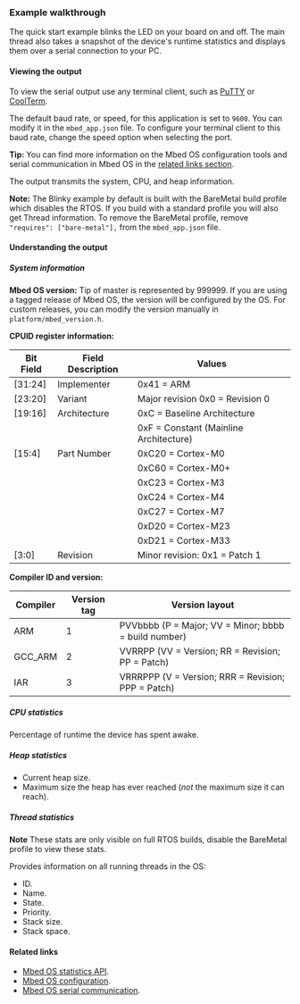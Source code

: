 ### Example walkthrough

The quick start example blinks the LED on your board on and off. The main thread also takes a snapshot of the device's runtime statistics and displays them over a serial connection to your PC.

#### Viewing the output

To view the serial output use any terminal client, such as [PuTTY](http://www.putty.org/) or [CoolTerm](http://freeware.the-meiers.org/).

The default baud rate, or speed, for this application is set to `9600`. You can modify it in the `mbed_app.json` file. To configure your terminal client to this baud rate, change the speed option when selecting the port.

<span class="tips">**Tip:** You can find more information on the Mbed OS configuration tools and serial communication in Mbed OS in the [related links section](#related-links).</span>

The output transmits the system, CPU, and heap information. 

<span class="notes">**Note:** The Blinky example by default is built with the BareMetal build profile which disables the RTOS. If you build with a standard profile you will also get Thread information. To remove the BareMetal profile, remove `"requires": ["bare-metal"],` from the `mbed_app.json` file.</span>

#### Understanding the output

##### System information

**Mbed OS version:** Tip of master is represented by 999999. If you are using a tagged release of Mbed OS, the version will be configured by the OS. For custom releases, you can modify the version manually in `platform/mbed_version.h`.

**CPUID register information:**

| Bit Field | Field Description | Values |
| --------- | ----------------- | ------ |
|[31:24]    | Implementer       | 0x41 = ARM |
|[23:20]    | Variant           | Major revision 0x0  =  Revision 0 |
|[19:16]    | Architecture      | 0xC  = Baseline Architecture |
|           |                   | 0xF  = Constant (Mainline Architecture) |
|[15:4]     | Part Number       | 0xC20 =  Cortex-M0 |
|           |                   | 0xC60 = Cortex-M0+ |
|           |                   | 0xC23 = Cortex-M3  |
|           |                   | 0xC24 = Cortex-M4  |
|           |                   | 0xC27 = Cortex-M7  |
|           |                   | 0xD20 = Cortex-M23 |
|           |                   | 0xD21 = Cortex-M33 |
|[3:0]      | Revision          | Minor revision: 0x1 = Patch 1 |

**Compiler ID and version:**

| Compiler | Version tag | Version layout |
| -------- | ----------- | -------------- |
| ARM      | 1           | PVVbbbb (P = Major; VV = Minor; bbbb = build number) |
| GCC_ARM  | 2           | VVRRPP  (VV = Version; RR = Revision; PP = Patch)    |
| IAR      | 3           | VRRRPPP (V = Version; RRR = Revision; PPP = Patch)   |


##### CPU statistics

Percentage of runtime the device has spent awake.

##### Heap statistics

- Current heap size.
- Maximum size the heap has ever reached (*not* the maximum size it can reach).

##### Thread statistics

**Note** These stats are only visible on full RTOS builds, disable the BareMetal profile to view these stats.

Provides information on all running threads in the OS:

- ID.
- Name.
- State.
- Priority.
- Stack size.
- Stack space.

#### Related links

- [Mbed OS statistics API](../apis/mbed-statistics.html).
- [Mbed OS configuration](../reference/configuration.html).
- [Mbed OS serial communication](../tutorials/serial-communication.html).

